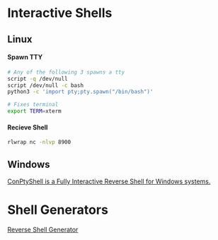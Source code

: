 # Interactive Shells
## Linux

#### Spawn TTY

```bash
# Any of the following 3 spawns a tty
script -q /dev/null 
script /dev/null -c bash
python3 -c 'import pty;pty.spawn("/bin/bash")'

# Fixes terminal
export TERM=xterm
```

#### Recieve Shell
```bash
rlwrap nc -nlvp 8900
```


## Windows
[ConPtyShell is a Fully Interactive Reverse Shell for Windows systems.](https://github.com/antonioCoco/ConPtyShell)

# Shell Generators
[Reverse Shell Generator](https://www.revshells.com/)
